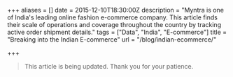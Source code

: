 +++
aliases = []
date = 2015-12-10T18:30:00Z
description = "Myntra is one of India's leading online fashion e-commerce company. This article finds their scale of operations and coverage throughout the country by tracking active order shipment details."
tags = ["Data", "India", "E-commerce"]
title = "Breaking into the Indian E-commerce"
url = "/blog/indian-ecommerce/"

+++
> This article is being updated. Thank you for your patience.